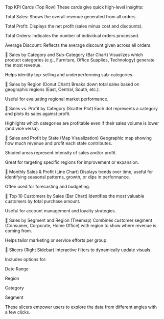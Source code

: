 Top KPI Cards (Top Row)
These cards give quick high-level insights:

Total Sales: Shows the overall revenue generated from all orders.

Total Profit: Displays the net profit (sales minus cost and discounts).

Total Orders: Indicates the number of individual orders processed.

Average Discount: Reflects the average discount given across all orders.

🔹 Sales by Category and Sub-Category (Bar Chart)
Visualizes which product categories (e.g., Furniture, Office Supplies, Technology) generate the most revenue.

Helps identify top-selling and underperforming sub-categories.

🔹 Sales by Region (Donut Chart)
Breaks down total sales based on geographic regions (East, Central, South, etc.).

Useful for evaluating regional market performance.

🔹 Sales vs. Profit by Category (Scatter Plot)
Each dot represents a category and plots its sales against profit.

Highlights which categories are profitable even if their sales volume is lower (and vice versa).

🔹 Sales and Profit by State (Map Visualization)
Geographic map showing how much revenue and profit each state contributes.

Shaded areas represent intensity of sales and/or profit.

Great for targeting specific regions for improvement or expansion.

🔹 Monthly Sales & Profit (Line Chart)
Displays trends over time, useful for identifying seasonal patterns, growth, or dips in performance.

Often used for forecasting and budgeting.

🔹 Top 10 Customers by Sales (Bar Chart)
Identifies the most valuable customers by total purchase amount.

Useful for account management and loyalty strategies.

🔹 Sales by Segment and Region (Treemap)
Combines customer segment (Consumer, Corporate, Home Office) with region to show where revenue is coming from.

Helps tailor marketing or service efforts per group.

🔹 Slicers (Right Sidebar)
Interactive filters to dynamically update visuals.

Includes options for:

Date Range

Region

Category

Segment

These slicers empower users to explore the data from different angles with a few clicks.

